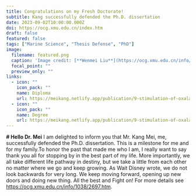 ```yaml
---
title: Congratulations on my Fresh Doctorate!
subtitle: Kang successfully defended the Ph.D. dissertation
date: 2023-09-02T10:00:00.000Z
doi: https://ocg.xmu.edu.cn/index.htm
draft: false
featured: false
tags: ["Marine Science", "Thesis Defense", "PhD"]
image:
  filename: featured.png
  caption: 'Image credit: [**Wenmei Liu**](https://ocg.xmu.edu.cn/info/1038/2697.htm)'
  focal_point: ""
  preview_only: ""
links:
  - icon: ""
    icon_pack: ""
    name: Diploma
    url: https://meikang.netlify.app/publication/9-stimulation-of-oxalate-root-exudate-in-arsenic-speciation-and-fluctuation-with-phosphate-and-iron-in-anoxic-mangrove-sediment/2023_Kang_Mei_Marine_Pollution_Bulletin.pdf
  - icon: ""
    icon_pack: ""
    name: Degree
    url: https://meikang.netlify.app/publication/9-stimulation-of-oxalate-root-exudate-in-arsenic-speciation-and-fluctuation-with-phosphate-and-iron-in-anoxic-mangrove-sediment/2023_Kang_Mei_Marine_Pollution_Bulletin.pdf
---
```


**# Hello Dr. Mei**
I am delighted to inform you that Mr. Kang Mei, me, successfully defended the Ph.D. dissertation. This is a milestone for me and for my family.To honor the past that made me who I am, I really want to say thank you all for stopping by in the best part of my life. More importantly, we all take different life pathway in destiny, but we take a little from each other no matter where we go and keep growing. As Wait Disney wrote, we do not look backwards for very long. We keep moving forward, opening up new doors and doing new thing. All the best and Fight on! For more details see <https://ocg.xmu.edu.cn/info/1038/2697.htm>.

